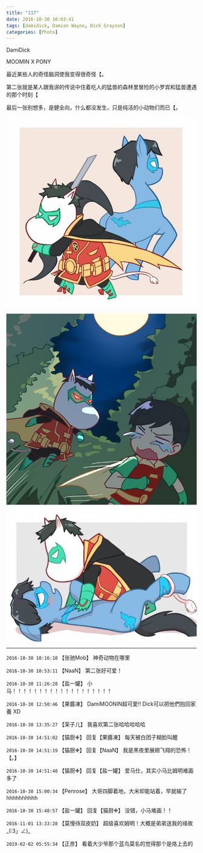 ```yaml
---
title: "117"
date: 2016-10-30 10:03:41
tags: [damidick, Damian Wayne, Dick Grayson]
categories: [Photo]
---
```


<p>DamiDick</p> 
<p>MOOMIN X PONY</p> 
<p>最近某些人的奇怪脑洞使我变得很奇怪【。</p> 
<p>第二张就是某人跟我讲的传说中住着吃人的猛兽的森林里冒险的小罗宾和猛兽遭遇的那个时刻【</p> 
<p>最后一张别想多，是健全向，什么都没发生，只是纯洁的小动物们而已【。</p>

![](https://raw.githubusercontent.com/alicewish/meowchain247/master/img_cVZNdzJtQk9JV2YxcFhidzZ5MHVXZjlMNmxqZEdBMTN1eEVoUEc4SGFYZ2s0bk56S1liUk9nPT0.jpg)

![](https://raw.githubusercontent.com/alicewish/meowchain247/master/img_cVZNdzJtQk9JV2YxcFhidzZ5MHVXUWN5WE41SUl6cTc5c3MwZ0VEdGxqZW1ZYVlCeGQwU1J3PT0.jpg)

![](https://raw.githubusercontent.com/alicewish/meowchain247/master/img_cVZNdzJtQk9JV2RXTUhkdkdiUlBCVWY4QWxFQ0N5UUlKT0hxZ1dyS2hkK2VoRzh2NGgrcnpBPT0.jpg)

---

`2016-10-30 10:16:18` 【张驰Mob】 神奇动物在哪里

`2016-10-30 10:53:11` 【NaaN】 第二张好可爱！

`2016-10-30 11:26:28` 【盐一罐】 小马！！！！！！！！！！！！！！！！！！！

`2016-10-30 12:50:46` 【果醬凍】 DamiMOONIN超可愛!! Dick可以把他們抱回家養 XD

`2016-10-30 13:35:27` 【茉子儿】 我喜欢第二张哈哈哈哈哈

`2016-10-30 14:51:02` 【猫厨✙】 回复【果醬凍】 每天被白团子糊脸叫醒

`2016-10-30 14:51:19` 【猫厨✙】 回复【NaaN】 我是黑夜里展翅飞翔的恐怖！【。】

`2016-10-30 14:51:48` 【猫厨✙】 回复【盐一罐】 爱马仕，其实小马比姆明难画多了

`2016-10-30 15:00:34` 【Penrose】 大哥四脚着地，大米却能站着，早就输了hhhhhhhhhh

`2016-10-30 15:48:57` 【盐一罐】 回复【猫厨✙】 没错，小马难画！！

`2016-11-01 13:33:28` 【莫慢待双皮奶】 超级喜欢姆明！大概是弟弟送我的缘故\_(:3」∠)\_

`2019-02-02 05:55:34` 【正彦】 看着大少爷那个蓝鸟莫名的觉得那个是烙上去的
